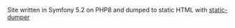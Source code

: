 Site written in Symfony 5.2 on PHP8 and dumped to static HTML with [static-dumper](https://github.com/symplify/symfony-static-dumper)
